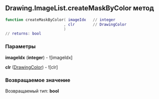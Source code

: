 ## Drawing.ImageList.createMaskByColor метод


```lua
function createMaskByColor( imageIdx   // integer
                          , clr        // DrawingColor
                          )
// returns: bool
```


### Параметры

**imageIdx** (**integer**) - ![imageIdx]

**clr** ([DrawingColor](../../DrawingColor.md)) - ![clr]

### Возвращаемое значение

Возвращаемый тип: **bool**

